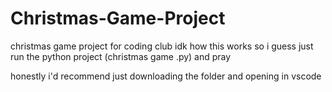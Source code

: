 # Christmas-Game-Project
christmas game project for coding club
idk how this works so i guess just run the python project (christmas game .py) and pray

honestly i'd recommend just downloading the folder and opening in vscode
